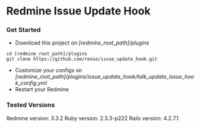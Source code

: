 # Redmine Issue Update Hook

### Get Started

- Download this project on *[redmine_root_path]/plugins*
```
cd [redmine_root_path]/plugins
git clone https://github.com/renie/issue_update_hook.git
```
- Customize your configs on *[redmine_root_path]/plugins/issue_update_hook/talk_update_issue_hook_config.yml*
- Restart your Redmine

### Tested Versions

Redmine version: 3.3.2
Ruby version: 2.3.3-p222
Rails version: 4.2.7.1
